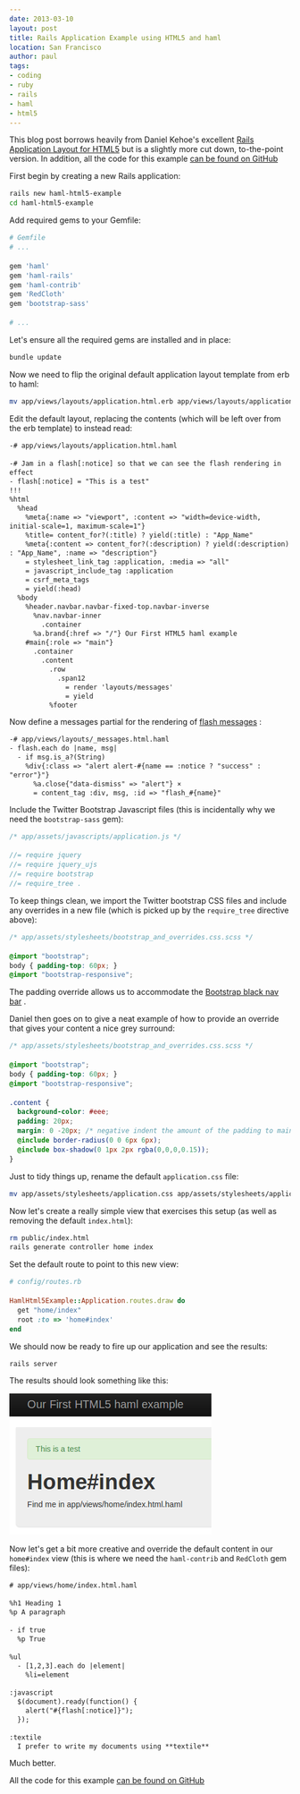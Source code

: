 ```yaml
---
date: 2013-03-10
layout: post
title: Rails Application Example using HTML5 and haml
location: San Francisco
author: paul
tags:
- coding
- ruby
- rails
- haml
- html5
---
```


This blog post borrows heavily from Daniel Kehoe's excellent [Rails Application Layout for
HTML5](http://railsapps.github.com/rails-default-application-layout.html) but is a slightly more cut down, to-the-point
version. In addition, all the code for this example [can be found on
GitHub](https://github.com/myitcv/haml-html5-example)

First begin by creating a new Rails application:

```bash
rails new haml-html5-example
cd haml-html5-example
```

Add required gems to your Gemfile:

```ruby
# Gemfile
# ...

gem 'haml'
gem 'haml-rails'
gem 'haml-contrib'
gem 'RedCloth'
gem 'bootstrap-sass'

# ...
```

Let's ensure all the required gems are installed and in place:

```bash
bundle update
```

Now we need to flip the original default application layout template from erb to haml:

```bash
mv app/views/layouts/application.html.erb app/views/layouts/application.html.haml
```

Edit the default layout, replacing the contents (which will be left over from the erb template) to instead read:

```haml
-# app/views/layouts/application.html.haml

-# Jam in a flash[:notice] so that we can see the flash rendering in effect
- flash[:notice] = "This is a test"
!!!
%html
  %head
    %meta{:name => "viewport", :content => "width=device-width, initial-scale=1, maximum-scale=1"}
    %title= content_for?(:title) ? yield(:title) : "App_Name"
    %meta{:content => content_for?(:description) ? yield(:description) : "App_Name", :name => "description"}
    = stylesheet_link_tag :application, :media => "all"
    = javascript_include_tag :application
    = csrf_meta_tags
    = yield(:head)
  %body
    %header.navbar.navbar-fixed-top.navbar-inverse
      %nav.navbar-inner
        .container
	  %a.brand{:href => "/"} Our First HTML5 haml example
    #main{:role => "main"}
      .container
        .content
          .row
            .span12
              = render 'layouts/messages'
              = yield
          %footer
```

Now define a messages partial for the rendering of [flash messages](http://guides.rubyonrails.org/action_controller_overview.html#the-flash) :

```haml
-# app/views/layouts/_messages.html.haml
- flash.each do |name, msg|
  - if msg.is_a?(String)
    %div{:class => "alert alert-#{name == :notice ? "success" : "error"}"}
      %a.close{"data-dismiss" => "alert"} ×
      = content_tag :div, msg, :id => "flash_#{name}"
```

Include the Twitter Bootstrap Javascript files (this is incidentally why we need the `bootstrap-sass` gem):

```javascript
/* app/assets/javascripts/application.js */

//= require jquery
//= require jquery_ujs
//= require bootstrap
//= require_tree .
```

To keep things clean, we import the Twitter bootstrap CSS files and include any overrides in a new file (which is picked up by the `require_tree` directive above):

```scss
/* app/assets/stylesheets/bootstrap_and_overrides.css.scss */

@import "bootstrap";
body { padding-top: 60px; }
@import "bootstrap-responsive";
```

The padding override allows us to accommodate the [Bootstrap black nav bar](http://twitter.github.com/bootstrap/examples/hero.html) .

Daniel then goes on to give a neat example of how to provide an override that gives your content a nice grey surround:

```scss
/* app/assets/stylesheets/bootstrap_and_overrides.css.scss */

@import "bootstrap";
body { padding-top: 60px; }
@import "bootstrap-responsive";

.content {
  background-color: #eee;
  padding: 20px;
  margin: 0 -20px; /* negative indent the amount of the padding to maintain the grid system */
  @include border-radius(0 0 6px 6px);
  @include box-shadow(0 1px 2px rgba(0,0,0,0.15));
}
```

Just to tidy things up, rename the default `application.css` file:

```bash
mv app/assets/stylesheets/application.css app/assets/stylesheets/application.css.scss
```

Now let's create a really simple view that exercises this setup (as well as removing the default `index.html`):

```bash
rm public/index.html
rails generate controller home index
```

Set the default route to point to this new view:

```ruby
# config/routes.rb

HamlHtml5Example::Application.routes.draw do
  get "home/index"
  root :to => 'home#index'
end
```

We should now be ready to fire up our application and see the results:

```bash
rails server
```

The results should look something like this:

![](/images/2013-03-10-html5-haml-example.png)

Now let's get a bit more creative and override the default content in our `home#index` view (this is where we need the `haml-contrib` and `RedCloth` gem files):

```haml
# app/views/home/index.html.haml

%h1 Heading 1
%p A paragraph

- if true
  %p True

%ul
  - [1,2,3].each do |element|
    %li=element

:javascript
  $(document).ready(function() {
    alert("#{flash[:notice]}");
  });

:textile
  I prefer to write my documents using **textile**
```

Much better.

All the code for this example [can be found on GitHub](https://github.com/myitcv/haml-html5-example)
